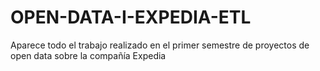 # OPEN-DATA-I-EXPEDIA-ETL
Aparece todo el trabajo realizado en el primer semestre de proyectos de open data sobre la compañía Expedia
